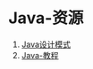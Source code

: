# Java-资源

1. [Java设计模式](https://www.gitbook.com/book/quanke/design-pattern-java/details)
2. [Java-教程](http://tutorials.jenkov.com)
